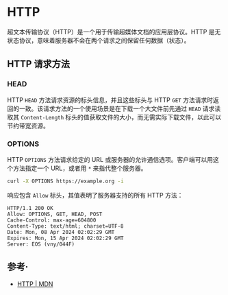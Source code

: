 # HTTP

超文本传输协议（HTTP）是一个用于传输超媒体文档的应用层协议。HTTP 是无状态协议，意味着服务器不会在两个请求之间保留任何数据（状态）。

## HTTP 请求方法

### HEAD

HTTP `HEAD` 方法请求资源的标头信息，并且这些标头与 HTTP `GET` 方法请求时返回的一致。该请求方法的一个使用场景是在下载一个大文件前先通过 `HEAD` 请求读取其 `Content-Length` 标头的值获取文件的大小，而无需实际下载文件，以此可以节约带宽资源。

### OPTIONS

HTTP `OPTIONS` 方法请求给定的 URL 或服务器的允许通信选项。客户端可以用这个方法指定一个 URL，或者用 `*` 来指代整个服务器。

```bash
curl -X OPTIONS https://example.org -i
```

响应包含 `Allow` 标头，其值表明了服务器支持的所有 HTTP 方法：

```http
HTTP/1.1 200 OK
Allow: OPTIONS, GET, HEAD, POST
Cache-Control: max-age=604800
Content-Type: text/html; charset=UTF-8
Date: Mon, 08 Apr 2024 02:02:29 GMT
Expires: Mon, 15 Apr 2024 02:02:29 GMT
Server: EOS (vny/044F)
```

## 参考·

- [HTTP | MDN](https://developer.mozilla.org/en-US/docs/Web/HTTP)

